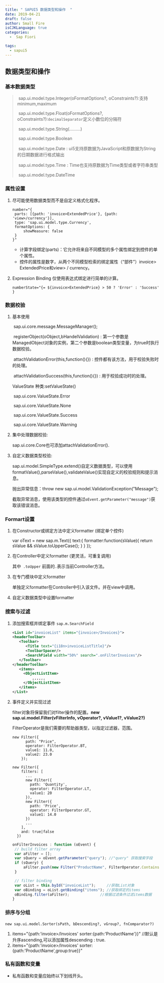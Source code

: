 ```yaml
---
title: " SAPUI5 数据类型和操作  "
date: 2019-04-21
draft: false
author: Small Fire
isCJKLanguage: true
categories: 
  -  Sap Fiori

tags: 
  - sapui5
---
```


## 数据类型和操作

### 基本数据类型

> ​	sap.ui.model.type.Integer(oFormatOptions?, oConstraints?):支持minimum,maximum
>
> ​	sap.ui.model.type.Float(oFormatOptions?, oConstraints?):`decimalSeparator`定义小数位的分隔符
>
> ​	sap.ui.model.type.String(.........)
>
> ​	sap.ui.model.type.Boolean
>
> ​	sap.ui.model.type.Date : ui5支持原数据为JavaScript和原数据为String的日期数据进行格式输出
>
> ​	sap.ui.model.type.Time : Time也支持原数据为Time类型或者字符串类型
>
> ​	sap.ui.model.type.DateTime



### 属性设置

1. 尽可能使用数据类型而不是自定义格式化程序。

   ```JS
   number="{
   	parts: [{path: 'invoice>ExtendedPrice'}, {path: 'view>/currency'}],
   	type: 'sap.ui.model.type.Currency',
   	formatOptions: {
   		showMeasure: false
   	}
   }"
   ```

   - 计算字段绑定(parts)：它允许将来自不同模型的多个属性绑定到控件的单个属性。
   - 控件的属性是数字，从两个不同模型检索的绑定属性（“部件”）invoice> ExtendedPrice和view> / currency。

2. Expression Binding 仅使用表达式绑定进行简单的计算。

   `numberState="{= ${invoice>ExtendedPrice} > 50 ? 'Error' : 'Success' }`

### 数据校验

1. 基本使用

   ​	sap.ui.core.message.MessageManager();

   ​	registerObject(oObject,bHandelValidation) : 第一个参数是ManagedObject对象的实例，第二个参数是boolean类型变量，为true时执行数据校验。

   ​	attachValidationError(this,function(){}) : 控件都有该方法，用于校验失败时的处理。

   ​	attachValidationSuccess(this,function(){}) : 用于校验成功时的处理。

   ValueState 种类:setValueState()

   ​	sap.ui.core.ValueState.Error

   ​	sap.ui.core.ValueState.None

   ​	sap.ui.core.ValueState.Success

   ​	sap.ui.core.ValueState.Warning	

2. 集中处理数据校验:

   sap.ui.core.Core也可添加attachValidationError().

3. 自定义数据类型校验:

   sap.ui.model.SimpleType.extend()自定义数据类型，可以使用formatValue(),parseValue(),validateValue()实现自定义的校验规则和提示消息。

   抛出异常信息：throw new sap.ui.model.ValidationException("Message");

   截取异常消息，使用该类型的控件通过`oEvent.getParameter("message")`获取该错误消息。

   

### Formart设置

1. 在Constructor或绑定方法中定义formatter (绑定单个控件)

   var oText = new sap.m.Text({
   		text:{ formatter:function(sValue){
   						return sValue && sValue.toUpperCase();
   				}
   		}
     });

2. 在Controller中定义formatter (更灵活，可重复调用)

   <Text text="{path: '/productname', formatter: '.toUpper'}"/>

   其中` .toUpper` 前面的`.`表示当前Controller方法。

3. 在专门模块中定义formatter

   单独定义formatter在Controller中引入该文件。并在view中调用。

4. 自定义数据类型中设置formatter

### 搜索与过滤

1. 添加搜索框并绑定事件 `sap.m.SearchField`

   ```xml
   <List id="invoiceList" items="{invoice>/Invoices}">
   <headerToolbar>
      <Toolbar>
         <Title text="{i18n>invoiceListTitle}"/>
         <ToolbarSpacer/>
         <SearchField width="50%" search=".onFilterInvoices"/>
      </Toolbar>
   </headerToolbar>
      <items>
      	<ObjectListItem>
        	,,,,,,
        </ObjectListItem> 
      </items>
   </List>
   ```

2. 事件定义并实现过滤

   filter对象将保留我们对filter操作的配置。**new sap.ui.model.Filter(vFilterInfo, vOperator?, vValue1?, vValue2?)**

   FilterOperator是我们需要的帮助器类型，以指定过滤器，范围。

   ```JS
   new Filter({
         path: "Price",
         operator: FilterOperator.BT,
         value1: 11.0,
         value2: 23.0
       });
       
   new Filter({
       filters: [
         ...
         new Filter({
           path: 'Quantity',
           operator: FilterOperator.LT,
           value1: 20
         }),
         new Filter({
           path: 'Price',
           operator: FilterOperator.GT,
           value1: 14.0
         })
         ...
       ],
       and: true|false
     })
   ```

   

   ```js
   onFilterInvoices : function (oEvent) {
   	// build filter array
   	var aFilter = [];
   	var sQuery = oEvent.getParameter("query"); //"query" 获取搜索字段
   	if (sQuery) {
   		aFilter.push(new Filter("ProductName", FilterOperator.Contains, sQuery)); //添加过滤条件
   	}
   
   	// filter binding
   	var oList = this.byId("invoiceList");     //获取List对象
   	var oBinding = oList.getBinding("items"); //获取绑定的items
   	oBinding.filter(aFilter);			   //根据过滤条件过滤items数据
   }
   ```

### 排序与分组

​		`new sap.ui.model.Sorter(sPath, bDescending?, vGroup?, fnComparator?)`

1. items="{path:'invoice>/Invoices' sorter:{path:'ProductName'}}"  //默认是升序ascending,可以添加属性descending : true.
2. items="{path:'invoice>/Invoices' sorter:{path:'ProductName',group:true}}"

### 私有函数和变量

- 私有函数和变量应始终以下划线开头。